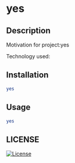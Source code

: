 # yes 
  ## Description


  Motivation for project:yes

  Technology used: 


  ## Installation


  ```bash 
  yes
  ```


  ## Usage


  ```bash
  yes
  ```


   ## LICENSE 
  [![License](https://img.shields.io/badge/License-Apache_2.0-blue.svg)](https://opensource.org/licenses/Apache-2.0)